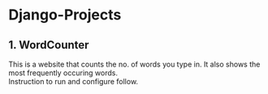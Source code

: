 # Django-Projects

## 1. WordCounter
This is a website that counts the no. of words you type in. It also shows the most frequently occuring words.  
Instruction to run and configure follow.
